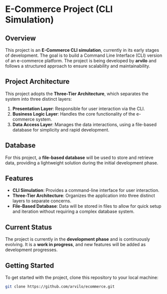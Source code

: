 # E-Commerce Project (CLI Simulation)

## Overview

This project is an **E-Commerce CLI simulation**, currently in its early stages of development. The goal is to build a Command Line Interface (CLI) version of an e-commerce platform. The project is being developed by **arvilo** and follows a structured approach to ensure scalability and maintainability.

## Project Architecture

This project adopts the **Three-Tier Architecture**, which separates the system into three distinct layers:

1. **Presentation Layer**: Responsible for user interaction via the CLI.
2. **Business Logic Layer**: Handles the core functionality of the e-commerce system.
3. **Data Access Layer**: Manages the data interactions, using a file-based database for simplicity and rapid development.

## Database

For this project, a **file-based database** will be used to store and retrieve data, providing a lightweight solution during the initial development phase.

## Features

- **CLI Simulation**: Provides a command-line interface for user interaction.
- **Three-Tier Architecture**: Organizes the application into three distinct layers to separate concerns.
- **File-Based Database**: Data will be stored in files to allow for quick setup and iteration without requiring a complex database system.

## Current Status

The project is currently in the **development phase** and is continuously evolving. It is a **work in progress**, and new features will be added as development progresses.

## Getting Started

To get started with the project, clone this repository to your local machine:

```bash
git clone https://github.com/arvilo/ecommerce.git
